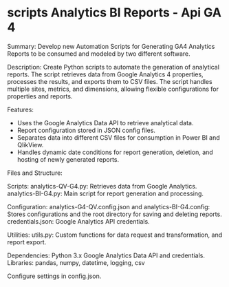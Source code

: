 # scripts Analytics BI Reports - Api GA 4 

Summary:
Develop new Automation Scripts for Generating GA4 Analytics Reports to be consumed and modeled by two different software.

Description:
Create Python scripts to automate the generation of analytical reports. The script retrieves data from Google Analytics 4 properties, processes the results, and exports them to CSV files. The script handles multiple sites, metrics, and dimensions, allowing flexible configurations for properties and reports.

Features:
- Uses the Google Analytics Data API to retrieve analytical data.
- Report configuration stored in JSON config files.
- Separates data into different CSV files for consumption in Power BI and QlikView.
- Handles dynamic date conditions for report generation, deletion, and hosting of newly generated reports.

Files and Structure:

Scripts:
analytics-QV-G4.py: Retrieves data from Google Analytics.
analytics-BI-G4.py: Main script for report generation and processing.

Configuration:
analytics-G4-QV.config.json and analytics-BI-G4.config: Stores configurations and the root directory for saving and deleting reports.
credentials.json: Google Analytics API credentials.

Utilities:
utils.py: Custom functions for data request and transformation, and report export.

Dependencies:
Python 3.x
Google Analytics Data API and credentials.
Libraries: pandas, numpy, datetime, logging, csv

Configure settings in config.json.

